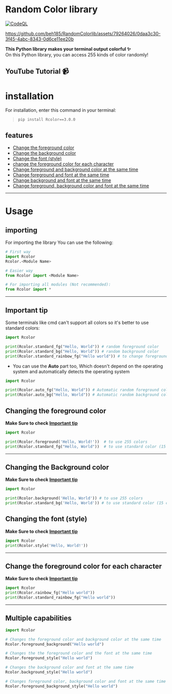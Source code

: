# Random Color library

[![CodeQL](https://github.com/beh185/RandomColorlib/actions/workflows/codeql.yml/badge.svg?branch=main)](https://github.com/beh185/RandomColorlib/actions/workflows/codeql.yml)

https://github.com/beh185/RandomColorlib/assets/79264026/0daa3c30-3f45-4abc-8343-0d6ce11ee20b

**This Python library makes your terminal output colorful ✨**\
On this Python library, you can access 255 kinds of color randomly!
## YouTube Tutorial 📹
# installation 
For installation, enter this command in your terminal:
> `pip install Rcolor==3.0.0`
## features

- [Change the foreground color](#changing-the-foreground-color)
- [Change the background color](#changing-the-background-color)
- [Change the font (style)](#changing-the-font-style)
- [change the foreground color for each character](#change-the-foreground-color-for-each-character)
- [Change foreground and background color at the same time](#multiple-capabilities)
- [Change foreground and font at the same time](#multiple-capabilities)
- [Change background and font at the same time](#multiple-capabilities)
- [Change foreground, background color and font at the same time](#multiple-capabilities)

---
# Usage
## importing
For importing the library You can use the following:
```python 
# First way 
import Rcolor
Rcolor.<Module Name>

# Easier way
from Rcolor import <Module Name>

# For importing all modules (Not recommended):
from Rcolor import * 
```
------

## **Important tip**
Some terminals like cmd can't support all colors so it's better to use standard colors:
``` python 
import Rcolor

print(Rcolor.standard_fg("Hello, World")) # random foreground color
print(Rcolor.standard_bg("Hello, World")) # random background color
print(Rcolor.standard_rainbow_fg("Hello world")) # to change foreground for each character using standard colors
``` 
- You can use the **Auto** part too, Which doesn't depend on the operating system and automatically detects the operating system

```python
import Rcolor

print(Rcolor.auto_fg("Hello, World")) # Automatic random foreground color
print(Rcolor.auto_bg("Hello, World")) # Automatic random background color
```

## Changing the foreground color
**Make Sure to check [Important tip](#important-tip)**
```python
import Rcolor

print(Rcolor.foreground('Hello, World!'))  # to use 255 colors
print(Rcolor.standard_fg("Hello, World"))  # to use standard color (15 colors).
```
----
## Changing the Background color
**Make Sure to check [Important tip](#important-tip)**

```python
import Rcolor

print(Rcolor.background('Hello, World')) # to use 255 colors
print(Rcolor.standard_bg('Hello, World')) # to use standard color (15 colors).
```
## Changing the font (style)
**Make Sure to check [Important tip](#important-tip)**

```python
import Rcolor
print(Rcolor.style('Hello, World!'))
```
---
## Change the foreground color for each character
**Make Sure to check [Important tip](#important-tip)**
```python
import Rcolor
print(Rcolor.rainbow_fg("Hello world"))
print(Rcolor.standard_rainbow_fg("Hello world"))
```

---
## Multiple capabilities
```python
import Rcolor

# Changes the foreground color and background color at the same time
Rcolor.foreground_background("Hello world")

# Changes the the foreground color and the font at the same time
Rcolor.foreground_style("Hello world")

# Changes the background color and font at the same time
Rcolor.background_style("Hello world")

# Changes foreground color, background color and font at the same time
Rcolor.foreground_background_style("Hello world") 
```
